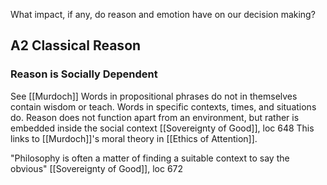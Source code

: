What impact, if any, do reason and emotion have on our decision making?

## A2 Classical Reason

### Reason is Socially Dependent
See [[Murdoch]]
Words in propositional phrases do not in themselves contain wisdom or teach. Words in specific contexts, times, and situations do. Reason does not function apart from an environment, but rather is embedded inside the social context
	[[Sovereignty of Good]], loc 648
	This links to [[Murdoch]]'s moral theory in [[Ethics of Attention]].

"Philosophy is often a matter of finding a suitable context to say the obvious"
	[[Sovereignty of Good]], loc 672